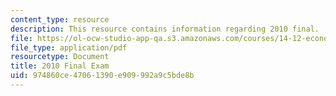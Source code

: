 ```yaml
---
content_type: resource
description: This resource contains information regarding 2010 final.
file: https://ol-ocw-studio-app-qa.s3.amazonaws.com/courses/14-12-economic-applications-of-game-theory-fall-2012/974860ce47061390e909992a9c5bde8b_MIT14_12F12_Final_10.pdf
file_type: application/pdf
resourcetype: Document
title: 2010 Final Exam
uid: 974860ce-4706-1390-e909-992a9c5bde8b
---
```

